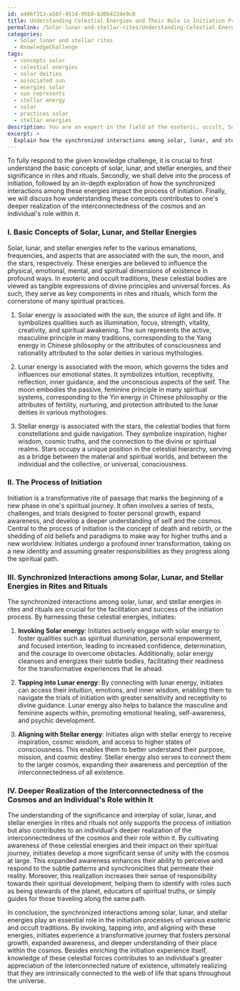 ```yaml
---
id: a406f313-a56f-451d-95b8-b30b4224e9c0
title: Understanding Celestial Energies and Their Role in Initiation Processes
permalink: /Solar-lunar-and-stellar-rites/Understanding-Celestial-Energies-and-Their-Role-in-Initiation-Processes/
categories:
  - Solar lunar and stellar rites
  - KnowledgeChallenge
tags:
  - concepts solar
  - celestial energies
  - solar deities
  - associated sun
  - energies solar
  - sun represents
  - stellar energy
  - solar
  - practices solar
  - stellar energies
description: You are an expert in the field of the esoteric, occult, Solar lunar and stellar rites and Education. You are a writer of tests, challenges, books and deep knowledge on Solar lunar and stellar rites for initiates and students to gain deep insights and understanding from. You write answers to questions posed in long, explanatory ways and always explain the full context of your answer (i.e., related concepts, formulas, examples, or history), as well as the step-by-step thinking process you take to answer the challenges. Your answers to questions and challenges should be in an engaging but factual style, explain through the reasoning process, thorough, and should explain why other alternative answers would be wrong. Summarize the key themes, ideas, and conclusions at the end.
excerpt: > 
  Explain how the synchronized interactions among solar, lunar, and stellar energies in rites and rituals impact the process of initiation, and describe how the understanding of these concepts could contribute to one's deeper realization of the interconnectedness of the cosmos and their role within it.
---
```

To fully respond to the given knowledge challenge, it is crucial to first understand the basic concepts of solar, lunar, and stellar energies, and their significance in rites and rituals. Secondly, we shall delve into the process of initiation, followed by an in-depth exploration of how the synchronized interactions among these energies impact the process of initiation. Finally, we will discuss how understanding these concepts contributes to one's deeper realization of the interconnectedness of the cosmos and an individual's role within it.

### I. Basic Concepts of Solar, Lunar, and Stellar Energies

Solar, lunar, and stellar energies refer to the various emanations, frequencies, and aspects that are associated with the sun, the moon, and the stars, respectively. These energies are believed to influence the physical, emotional, mental, and spiritual dimensions of existence in profound ways. In esoteric and occult traditions, these celestial bodies are viewed as tangible expressions of divine principles and universal forces. As such, they serve as key components in rites and rituals, which form the cornerstone of many spiritual practices.

1. Solar energy is associated with the sun, the source of light and life. It symbolizes qualities such as illumination, focus, strength, vitality, creativity, and spiritual awakening. The sun represents the active, masculine principle in many traditions, corresponding to the Yang energy in Chinese philosophy or the attributes of consciousness and rationality attributed to the solar deities in various mythologies.

2. Lunar energy is associated with the moon, which governs the tides and influences our emotional states. It symbolizes intuition, receptivity, reflection, inner guidance, and the unconscious aspects of the self. The moon embodies the passive, feminine principle in many spiritual systems, corresponding to the Yin energy in Chinese philosophy or the attributes of fertility, nurturing, and protection attributed to the lunar deities in various mythologies.

3. Stellar energy is associated with the stars, the celestial bodies that form constellations and guide navigation. They symbolize inspiration, higher wisdom, cosmic truths, and the connection to the divine or spiritual realms. Stars occupy a unique position in the celestial hierarchy, serving as a bridge between the material and spiritual worlds, and between the individual and the collective, or universal, consciousness.

### II. The Process of Initiation

Initiation is a transformative rite of passage that marks the beginning of a new phase in one's spiritual journey. It often involves a series of tests, challenges, and trials designed to foster personal growth, expand awareness, and develop a deeper understanding of self and the cosmos. Central to the process of initiation is the concept of death and rebirth, or the shedding of old beliefs and paradigms to make way for higher truths and a new worldview. Initiates undergo a profound inner transformation, taking on a new identity and assuming greater responsibilities as they progress along the spiritual path.

### III. Synchronized Interactions among Solar, Lunar, and Stellar Energies in Rites and Rituals

The synchronized interactions among solar, lunar, and stellar energies in rites and rituals are crucial for the facilitation and success of the initiation process. By harnessing these celestial energies, initiates:

1. **Invoking Solar energy**: Initiates actively engage with solar energy to foster qualities such as spiritual illumination, personal empowerment, and focused intention, leading to increased confidence, determination, and the courage to overcome obstacles. Additionally, solar energy cleanses and energizes their subtle bodies, facilitating their readiness for the transformative experiences that lie ahead.

2. **Tapping into Lunar energy**: By connecting with lunar energy, initiates can access their intuition, emotions, and inner wisdom, enabling them to navigate the trials of initiation with greater sensitivity and receptivity to divine guidance. Lunar energy also helps to balance the masculine and feminine aspects within, promoting emotional healing, self-awareness, and psychic development.

3. **Aligning with Stellar energy**: Initiates align with stellar energy to receive inspiration, cosmic wisdom, and access to higher states of consciousness. This enables them to better understand their purpose, mission, and cosmic destiny. Stellar energy also serves to connect them to the larger cosmos, expanding their awareness and perception of the interconnectedness of all existence.

### IV. Deeper Realization of the Interconnectedness of the Cosmos and an Individual's Role within It

The understanding of the significance and interplay of solar, lunar, and stellar energies in rites and rituals not only supports the process of initiation but also contributes to an individual's deeper realization of the interconnectedness of the cosmos and their role within it. By cultivating awareness of these celestial energies and their impact on their spiritual journey, initiates develop a more significant sense of unity with the cosmos at large. This expanded awareness enhances their ability to perceive and respond to the subtle patterns and synchronicities that permeate their reality. Moreover, this realization increases their sense of responsibility towards their spiritual development, helping them to identify with roles such as being stewards of the planet, educators of spiritual truths, or simply guides for those traveling along the same path.

In conclusion, the synchronized interactions among solar, lunar, and stellar energies play an essential role in the initiation processes of various esoteric and occult traditions. By invoking, tapping into, and aligning with these energies, initiates experience a transformative journey that fosters personal growth, expanded awareness, and deeper understanding of their place within the cosmos. Besides enriching the initiation experience itself, knowledge of these celestial forces contributes to an individual's greater appreciation of the interconnected nature of existence, ultimately realizing that they are intrinsically connected to the web of life that spans throughout the universe.
